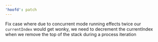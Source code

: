 ```yaml
---
'hoofd': patch
---
```


Fix case where due to concurrent mode running effects twice our `currentIndex` would get wonky, we need to decrement the currentIndex when we remove the top of the stack during a process iteration
